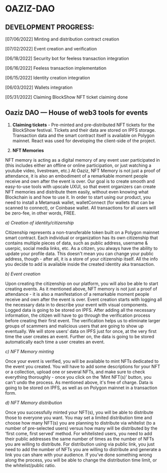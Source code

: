 # OAZIZ-DAO

## DEVELOPMENT PROGRESS:

[07/06/2022] Minting and distribution contract creation

[07/02/2022] Event creation and verification

[06/18/2022] Security bot for feeless transaction integration

[06/16/2022] Feeless transaction implementation

[06/15/2022] Identity creation integration

[06/03/2022] Wallets integration

[05/31/2022] Claiming BlockShow NFT ticket claiming done 


## Oaziz DAO — House of web3 tools for events


1. **Claiming tickets** - Pre-minted and pre-distributed NFT tickets for the BlockShow festival. Tickets and their data are stored on IPFS storage. 
Transaction data and the smart contract itself is available on Polygon mainnet. React was used for developing the client-side of the project.

2. **NFT Memories**

NFT memory is acting as a digital memory of any event user participated in (this includes either an offline or online participation, or just watching a youtube video, livestream, etc.) At Oaziz, NFT Memory is not just a proof of attendance, it is also an embodiment of a remarkable moment people receive and own after the event is over. Our goal is to create smooth and easy-to-use tools with upscale UXUI, so that event organizers can create NFT memories and distribute them easily, without even knowing what Blockchain is and how to use it.
In order to start using our product, you need to install a Metamask wallet, walletConnect (for wallets that can be scanned to connect), or Coinbase wallet.
All transactions for all users will be zero-fee, in other words, FREE.


*a) Creation of identity/citizenship*

Citizenship represents a non-transferable token built on a Polygon mainnet smart contract. Each individual or organization has its own citizenship that contains multiple pieces of data, such as public address, username & userpic, social media links, etc. As a citizen, you always have the ability to update your profile data. This doesn't mean you can change your public address, though - after all, it is a store of your citizenship itself. All the info you decide to add is available inside the created identity aka transaction.


*b) Event creation*

Upon creating the citizenship on our platform, you will also be able to start creating events. As it mentioned above, NFT memory is not just a proof of attendance - it is also a manifestation of a remarkable moment people receive and own after the event is over. Event creation starts with logging all the necessary data in to describe your event with visual components. Logged data is going to be stored on IPFS. After adding all the necessary information, the citizen will have to go through the verification process before creating their first event. The verification helps us to eliminate larger groups of scammers and malicious users that are going to show up eventually. We will store users’ data on IPFS just for once, at the very first time the user creates an event. Further on, the data is going to be stored automatically each time a user creates an event.

*c) NFT Memory minting*

Once your event is verified, you will be available to mint NFTs dedicated to the event you created. You will have to add some descriptions for your NFT or a collection, upload one or several NFTs, and make sure to check everything thoroughly - once you click on the ‘Mint NFT(s)’ button, you can't undo the process. As mentioned above, it's free of charge. Data is going to be stored on IPFS, as well as on Polygon mainnet in a transaction form.


*d) NFT Memory distribution*

Once you successfully minted your NFT(s), you will be able to distribute those to everyone you want. You may set a limited distribution time and choose how many NFT(s) you are planning to distribute via whitelist (to a number of pre-selected users) versus how many will be distributed by the ‘first come, first served’ method. For whitelisted users, you need to add their public addresses the same number of times as the number of NFTs you are willing to distribute. For distribution using via public link, you just need to add the number of NFTs you are willing to distribute and generate a link you can share with your audience. If you’ve done something wrong along the process, you will be able to change the distribution time limit, or the whitelist/public ratio.

